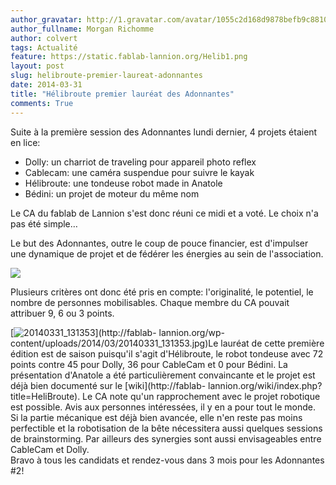 ```yaml
---
author_gravatar: http://1.gravatar.com/avatar/1055c2d168d9878befb9c8810eda96dc?s=96&d=mm&r=g
author_fullname: Morgan Richomme
author: colvert
tags: Actualité
feature: https://static.fablab-lannion.org/Helib1.png
layout: post
slug: helibroute-premier-laureat-adonnantes
date: 2014-03-31
title: "Hélibroute premier lauréat des Adonnantes"
comments: True
---
```

Suite à la première session des Adonnantes lundi dernier, 4 projets étaient en
lice:

  * Dolly: un charriot de traveling pour appareil photo reflex
  * Cablecam: une caméra suspendue pour suivre le kayak
  * Hélibroute: une tondeuse robot made in Anatole
  * Bédini: un projet de moteur du même nom

Le CA du fablab de Lannion s'est donc réuni ce midi et a voté. Le choix n'a
pas été simple…

Le but des Adonnantes, outre le coup de pouce financier, est d'impulser une
dynamique de projet et de fédérer les énergies au sein de l'association.

![](https://pbs.twimg.com/media/BjfleY2IgAAVG_S.jpg:large)

Plusieurs critères ont donc été pris en compte: l'originalité, le potentiel,
le nombre de personnes mobilisables. Chaque membre du CA pouvait attribuer 9,
6 ou 3 points.

[![20140331_131353](https://static.fablab-lannion.org/20140331_131353-1024x768.jpg)](http://fablab-
lannion.org/wp-content/uploads/2014/03/20140331_131353.jpg)Le lauréat de cette
première édition est de saison puisqu'il s'agit d'Hélibroute, le robot
tondeuse avec 72 points contre 45 pour Dolly, 36 pour CableCam et 0 pour
Bédini. La présentation d'Anatole a été particulièrement convaincante et le
projet est déjà bien documenté sur le [wiki](http://fablab-
lannion.org/wiki/index.php?title=HeliBroute). Le CA note qu'un rapprochement
avec le projet robotique est possible. Avis aux personnes intéressées, il y en
a pour tout le monde. Si la partie mécanique est déjà bien avancée, elle n'en
reste pas moins perfectible et la robotisation de la bête nécessitera aussi
quelques sessions de brainstorming. Par ailleurs des synergies sont aussi
envisageables entre CableCam et Dolly.  
Bravo à tous les candidats et rendez-vous dans 3 mois pour les Adonnantes #2!


